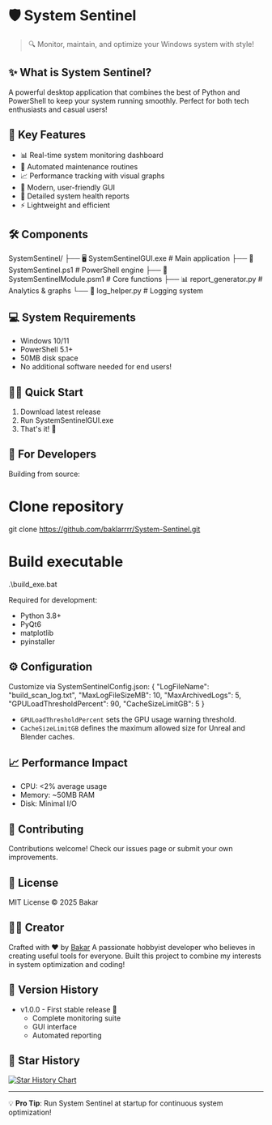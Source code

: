 # 🛡️ System Sentinel

> 🔍 Monitor, maintain, and optimize your Windows system with style!

## ✨ What is System Sentinel?
A powerful desktop application that combines the best of Python and PowerShell to keep your system running smoothly. Perfect for both tech enthusiasts and casual users!

## 🚀 Key Features
- 📊 Real-time system monitoring dashboard
- 🔄 Automated maintenance routines
- 📈 Performance tracking with visual graphs
- 🎨 Modern, user-friendly GUI
- 📝 Detailed system health reports
- ⚡ Lightweight and efficient

## 🛠️ Components
SystemSentinel/
├── 🖥️ SystemSentinelGUI.exe    # Main application
├── 📜 SystemSentinel.ps1       # PowerShell engine
├── 🔧 SystemSentinelModule.psm1 # Core functions
├── 📊 report_generator.py      # Analytics & graphs
└── 📝 log_helper.py           # Logging system

## 💻 System Requirements
- Windows 10/11
- PowerShell 5.1+
- 50MB disk space
- No additional software needed for end users!

## 🏃‍♂️ Quick Start
1. Download latest release
2. Run SystemSentinelGUI.exe
3. That's it! 🎉

## 🔧 For Developers
Building from source:
# Clone repository
git clone https://github.com/baklarrrr/System-Sentinel.git

# Build executable
.\build_exe.bat

Required for development:
- Python 3.8+
- PyQt6
- matplotlib
- pyinstaller

## ⚙️ Configuration
Customize via SystemSentinelConfig.json:
{
  "LogFileName": "build_scan_log.txt",
  "MaxLogFileSizeMB": 10,
  "MaxArchivedLogs": 5,
  "GPULoadThresholdPercent": 90,
  "CacheSizeLimitGB": 5
}

- `GPULoadThresholdPercent` sets the GPU usage warning threshold.
- `CacheSizeLimitGB` defines the maximum allowed size for Unreal and Blender caches.

## 📈 Performance Impact
- CPU: <2% average usage
- Memory: ~50MB RAM
- Disk: Minimal I/O

## 🤝 Contributing
Contributions welcome! Check our issues page or submit your own improvements.

## 📜 License
MIT License © 2025 Bakar

## 👨‍💻 Creator
Crafted with ❤️ by [Bakar](https://github.com/baklarrrr)
A passionate hobbyist developer who believes in creating useful tools for everyone. 
Built this project to combine my interests in system optimization and coding!

## 📝 Version History
- v1.0.0 - First stable release 🎉
  - Complete monitoring suite
  - GUI interface
  - Automated reporting

## 🌟 Star History
[![Star History Chart](https://api.star-history.com/svg?repos=baklarrrr/System-Sentinel&type=Date)](https://star-history.com/#baklarrrr/System-Sentinel&Date)

---
💡 **Pro Tip**: Run System Sentinel at startup for continuous system optimization!

